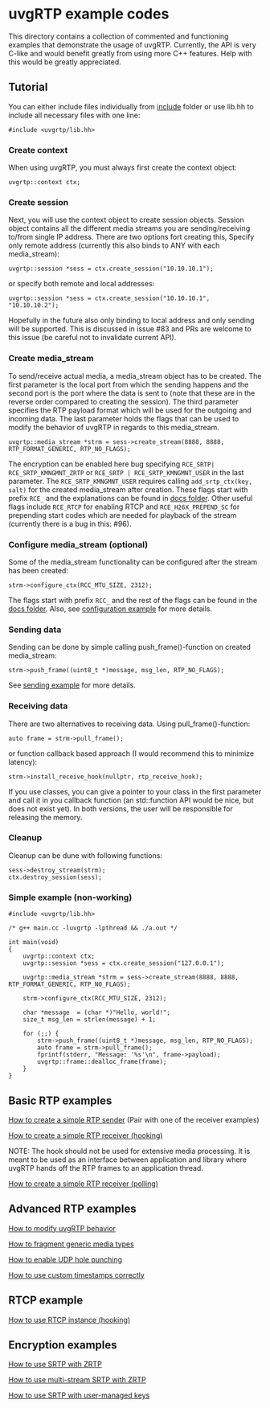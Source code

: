 # uvgRTP example codes

This directory contains a collection of commented and functioning examples that demonstrate the usage of uvgRTP. Currently, the API is very C-like and would benefit greatly from using more C++ features. Help with this would be greatly appreciated.

## Tutorial

You can either include files individually from [include](../include) folder or use lib.hh to include all necessary files with one line:

```
#include <uvgrtp/lib.hh>
```

### Create context

When using uvgRTP, you must always first create the context object:

```
uvgrtp::context ctx;
```
### Create session

Next, you will use the context object to create session objects. Session object contains all the different media streams you are sending/receiving to/from single IP address. There are two options fort creating this, Specify only remote address (currently this also binds to ANY with each media_stream):

```
uvgrtp::session *sess = ctx.create_session("10.10.10.1");
```
or specify both remote and local addresses:

```
uvgrtp::session *sess = ctx.create_session("10.10.10.1", "10.10.10.2");
```

Hopefully in the future also only binding to local address and only sending will be supported. This is discussed in issue #83 and PRs are welcome to this issue (be careful not to invalidate current API).

### Create media_stream

To send/receive actual media, a media_stream object has to be created. The first parameter is the local port from which the sending happens and the second port is the port where the data is sent to (note that these are in the reverse order compared to creating the session). The third parameter specifies the RTP payload format which will be used for the outgoing and incoming data. The last parameter holds the flags that can be used to modify the behavior of uvgRTP in regards to this media_stream. 

```
uvgrtp::media_stream *strm = sess->create_stream(8888, 8888, RTP_FORMAT_GENERIC, RTP_NO_FLAGS);
```

The encryption can be enabled here bug specifying `RCE_SRTP| RCE_SRTP_KMNGMNT_ZRTP` or `RCE_SRTP | RCE_SRTP_KMNGMNT_USER` in the last parameter. The `RCE_SRTP_KMNGMNT_USER` requires calling `add_srtp_ctx(key, salt)` for the created media_stream after creation. These flags start with prefix `RCE_` and the explanations can be found in [docs folder](../docs). Other useful flags include `RCE_RTCP` for enabling RTCP and `RCE_H26X_PREPEND_SC` for prepending start codes which are needed for playback of the stream (currently there is a bug in this: #96).

### Configure media_stream (optional)

Some of the media_stream functionality can be configured after the stream has been created:
```
strm->configure_ctx(RCC_MTU_SIZE, 2312);
```

The flags start with prefix `RCC_` and the rest of the flags can be found in the [docs folder](../docs). Also, see [configuration example](configuration.cc) for more details.

### Sending data

Sending can be done by simple calling push_frame()-function on created media_stream:

```
strm->push_frame((uint8_t *)message, msg_len, RTP_NO_FLAGS);
```
See [sending example](sending.cc) for more details.

### Receiving data

There are two alternatives to receiving data. Using pull_frame()-function:
```
auto frame = strm->pull_frame();
```

or function callback based approach (I would recommend this to minimize latency):

```
strm->install_receive_hook(nullptr, rtp_receive_hook);
```

If you use classes, you can give a pointer to your class in the first parameter and call it in you callback function (an std::function API would be nice, but does not exist yet). In both versions, the user will be responsible for releasing the memory.

### Cleanup

Cleanup can be dune with following functions:
```
sess->destroy_stream(strm);
ctx.destroy_session(sess);
```

### Simple example (non-working)

```
#include <uvgrtp/lib.hh>

/* g++ main.cc -luvgrtp -lpthread && ./a.out */

int main(void)
{
    uvgrtp::context ctx;
    uvgrtp::session *sess = ctx.create_session("127.0.0.1");

    uvgrtp::media_stream *strm = sess->create_stream(8888, 8888, RTP_FORMAT_GENERIC, RTP_NO_FLAGS);

    strm->configure_ctx(RCC_MTU_SIZE, 2312);

    char *message  = (char *)"Hello, world!";
    size_t msg_len = strlen(message) + 1;

    for (;;) {
        strm->push_frame((uint8_t *)message, msg_len, RTP_NO_FLAGS);
        auto frame = strm->pull_frame();
        fprintf(stderr, "Message: '%s'\n", frame->payload);
        uvgrtp::frame::dealloc_frame(frame);
    }
}
```

## Basic RTP examples

[How to create a simple RTP sender](sending.cc) (Pair with one of the receiver examples)

[How to create a simple RTP receiver (hooking)](receiving_hook.cc)

NOTE: The hook should not be used for extensive media processing. It is meant to be used as an interface between application and library where uvgRTP hands off the RTP frames to an application thread.

[How to create a simple RTP receiver (polling)](receiving_poll.cc)

## Advanced RTP examples

[How to modify uvgRTP behavior](configuration.cc)

[How to fragment generic media types](sending_generic.cc)

[How to enable UDP hole punching](binding.cc)

[How to use custom timestamps correctly](custom_timestamps.cc)

## RTCP example

[How to use RTCP instance (hooking)](rtcp_hook.cc)

## Encryption examples

[How to use SRTP with ZRTP](srtp_zrtp.cc)

[How to use multi-stream SRTP with ZRTP](zrtp_multistream.cc)

[How to use SRTP with user-managed keys](srtp_user.cc)
